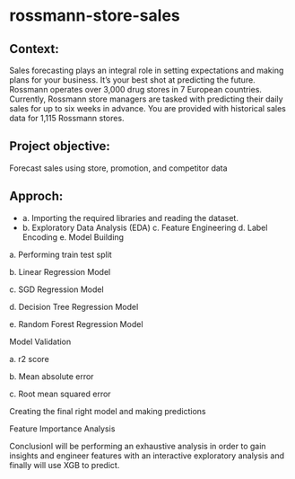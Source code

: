 # rossmann-store-sales

## Context:
Sales forecasting plays an integral role in setting expectations and making plans for your business. It’s your best shot at predicting the future. Rossmann operates over 3,000 drug stores in 7 European countries. Currently, Rossmann store managers are tasked with predicting their daily sales for up to six weeks in advance. You are provided with historical sales data for 1,115 Rossmann stores. 

## Project objective:
   Forecast sales using store, promotion, and competitor data
   
## Approch:
* a. Importing the required libraries and reading the dataset.
* b. Exploratory Data Analysis (EDA)
c. Feature Engineering
d. Label Encoding 
e. Model Building

a. Performing train test split

b. Linear Regression Model

c. SGD Regression Model

d. Decision Tree Regression Model

e. Random Forest Regression Model

Model Validation

a. r2 score

b. Mean absolute error

c. Root mean squared error

Creating the final right model and making predictions

Feature Importance Analysis

ConclusionI will be performing an exhaustive analysis in order to gain insights and engineer features with an interactive exploratory analysis and finally will use XGB to predict.
